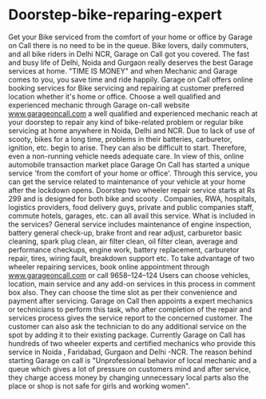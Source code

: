 # Doorstep-bike-reparing-expert
Get your Bike serviced from the comfort of your home or office by Garage on Call there is no need to be in the queue. Bike lovers, daily commuters, and all bike riders in Delhi NCR, Garage on Call got you covered. The fast and busy life of Delhi, Noida and Gurgaon really deserves the best Garage services at home. "TIME IS MONEY" and when Mechanic and Garage comes to you, you save time and ride happily. Garage on Call offers online booking services for Bike servicing and repairing at customer preferred location whether it's home or office. Choose a well qualified and experienced mechanic through Garage on-call website www.garageoncall.com a well qualified and experienced mechanic reach at your doorstep to repair any kind of bike-related problem or regular bike servicing at home anywhere in Noida, Delhi and NCR. Due to lack of use of scooty, bikes for a long time, problems in their batteries, carburetor, ignition, etc. begin to arise. They can also be difficult to start. Therefore, even a non-running vehicle needs adequate care. In view of this, online automobile transaction market place Garage On Call has started a unique service 'from the comfort of your home or office'. Through this service, you can get the service related to maintenance of your vehicle at your home after the lockdown opens. Doorstep two wheeler repair service starts at Rs 299 and is designed for both bike and scooty .  Companies, RWA, hospitals, logistics providers, food delivery guys, private and public companies staff, commute hotels, garages, etc. can all avail this service. What is included in the services? General service includes maintenance of engine inspection, battery general check-up, brake front and rear adjust, carburetor basic cleaning, spark plug clean, air filter clean, oil filter clean, average and performance checkups, engine work, battery replacement, carburetor repair, tires, wiring fault, breakdown support etc. To take advantage of two wheeler repairing services, book online appointment through www.garageoncall.com or call 9658–124–124 Users can choose vehicles, location, main service and any add-on services in this process in comment box also. They can choose the time slot as per their convenience and payment after servicing. Garage on Call then appoints a expert mechanics or technicians to perform this task, who after completion of the repair and services process gives the service report to the concerned customer.  The customer can also ask the technician to do any additional service on the spot by adding it to their existing package. Currently Garage on Call has hundreds of two wheeler experts and certified mechanics who provide this service in Noida , Faridabad, Gurgaon and Delhi -NCR. The reason behind starting Garage on call is "Unprofessional behavior of local mechanic and a queue which gives a lot of pressure on customers mind and after service, they charge access money by changing unnecessary local parts also the place or shop is not safe for girls and working women".
